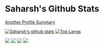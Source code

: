 # Saharsh's Github Stats

[Another Profile Summary](https://profile-summary-for-github.com/user/saharsh)

[![Saharsh's github stats](https://github-readme-stats.vercel.app/api?username=saharsh&show_icons=true$count_private=true)](https://github-readme-stats.vercel.app/api?username=saharsh&show_icons=true$count_private=true)
[![Top Langs](https://github-readme-stats.vercel.app/api/top-langs/?username=saharsh&layout=compact)](https://github-readme-stats.vercel.app/api/top-langs/?username=saharsh&layout=compact)

![](https://raw.githubusercontent.com/saharsh/personal-stats/master/profile-summary-card-output/default/0-profile-details.svg)
![](https://raw.githubusercontent.com/saharsh/personal-stats/master/profile-summary-card-output/default/1-repos-per-language.svg)
![](https://raw.githubusercontent.com/saharsh/personal-stats/master/profile-summary-card-output/default/2-most-commit-language.svg)
![](https://raw.githubusercontent.com/saharsh/personal-stats/master/profile-summary-card-output/default/3-stats.svg)
